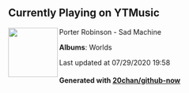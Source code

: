 ## Currently Playing on YTMusic

[<img align="left" width="100" src="https://lh3.googleusercontent.com/BCp8A6TghyNWacfh3BHUBwnJFTARZ0zWz2Mg36MAntsBREImW_5eJaVe2q10kKl2ZbByn0Zi_2dbZRQ">](https://music.youtube.com/channel/UCUt2uP6O_UBJp4aBx5KjQjA)

Porter Robinson - Sad Machine

**Albums**: Worlds

Last updated at 07/29/2020 19:58

#### Generated with [20chan/github-now](https://github.com/20chan/github-now)


<!--
**20chan/20chan** is a ✨ _special_ ✨ repository because its `README.md` (this file) appears on your GitHub profile.

Here are some ideas to get you started:

- 🔭 I’m currently working on ...
- 🌱 I’m currently learning ...
- 👯 I’m looking to collaborate on ...
- 🤔 I’m looking for help with ...
- 💬 Ask me about ...
- 📫 How to reach me: ...
- 😄 Pronouns: ...
- ⚡ Fun fact: ...
-->
